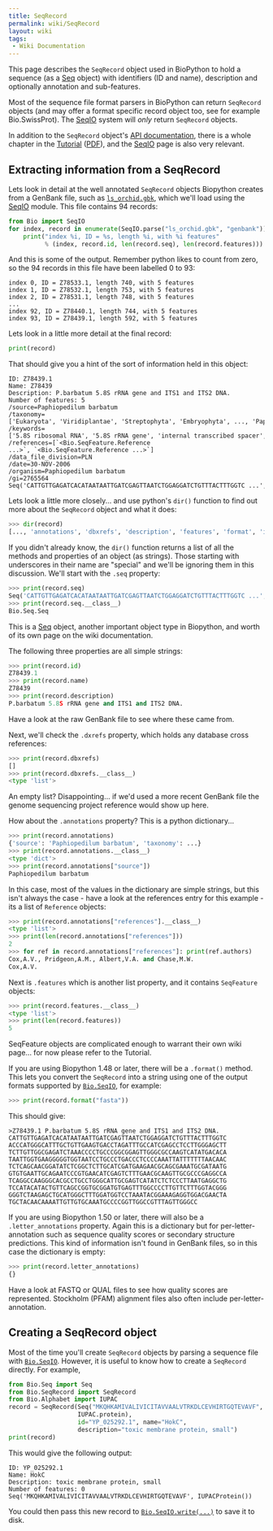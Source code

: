 ```yaml
---
title: SeqRecord
permalink: wiki/SeqRecord
layout: wiki
tags:
 - Wiki Documentation
---
```


This page describes the `SeqRecord` object used in BioPython to hold a
sequence (as a [Seq](Seq "wikilink") object) with identifiers (ID and
name), description and optionally annotation and sub-features.

Most of the sequence file format parsers in BioPython can return
`SeqRecord` objects (and may offer a format specific record object
too, see for example Bio.SwissProt). The [SeqIO](SeqIO "wikilink")
system will *only* return `SeqRecord` objects.

In addition to the `SeqRecord` object's [API
documentation](http://biopython.org/DIST/docs/api/Bio.SeqRecord.SeqRecord-class.html),
there is a whole chapter in the
[Tutorial](http://biopython.org/DIST/docs/tutorial/Tutorial.html)
([PDF](http://biopython.org/DIST/docs/tutorial/Tutorial.pdf)), and the
[SeqIO](SeqIO "wikilink") page is also very relevant.

Extracting information from a SeqRecord
---------------------------------------

Lets look in detail at the well annotated `SeqRecord` objects
Biopython creates from a GenBank file, such as
[`ls_orchid.gbk`](https://raw.githubusercontent.com/biopython/biopython/master/Doc/examples/ls_orchid.gbk),
which we'll load using the [SeqIO](SeqIO "wikilink") module. This file
contains 94 records:

``` python
from Bio import SeqIO
for index, record in enumerate(SeqIO.parse("ls_orchid.gbk", "genbank")):
    print("index %i, ID = %s, length %i, with %i features"
          % (index, record.id, len(record.seq), len(record.features)))
```

And this is some of the output. Remember python likes to count from
zero, so the 94 records in this file have been labelled 0 to 93:

```
index 0, ID = Z78533.1, length 740, with 5 features  
index 1, ID = Z78532.1, length 753, with 5 features  
index 2, ID = Z78531.1, length 748, with 5 features  
...  
index 92, ID = Z78440.1, length 744, with 5 features  
index 93, ID = Z78439.1, length 592, with 5 features
```

Lets look in a little more detail at the final record:

``` python
print(record)
```

That should give you a hint of the sort of information held in this
object:

```
ID: Z78439.1  
Name: Z78439  
Description: P.barbatum 5.8S rRNA gene and ITS1 and ITS2 DNA. 
Number of features: 5 
/source=Paphiopedilum barbatum
/taxonomy=['Eukaryota', 'Viridiplantae', 'Streptophyta', 'Embryophyta', ..., 'Paphiopedilum']
/keywords=['5.8S ribosomal RNA', '5.8S rRNA gene', 'internal transcribed spacer', 'ITS1', 'ITS2']
/references=[`<Bio.SeqFeature.Reference ...>`, `<Bio.SeqFeature.Reference ...>`]
/data_file_division=PLN 
/date=30-NOV-2006  
/organism=Paphiopedilum barbatum  
/gi=2765564 
Seq('CATTGTTGAGATCACATAATAATTGATCGAGTTAATCTGGAGGATCTGTTTACTTTGGTC ...', IUPACAmbiguousDNA())
```

Lets look a little more closely... and use python's `dir()` function
to find out more about the `SeqRecord` object and what it does:

``` python
>>> dir(record)
[..., 'annotations', 'dbxrefs', 'description', 'features', 'format', 'id', 'letter_annotations', 'name', 'seq']
```

If you didn't already know, the `dir()` function returns a list of all
the methods and properties of an object (as strings). Those starting
with underscores in their name are "special" and we'll be ignoring them
in this discussion. We'll start with the `.seq` property:

``` python
>>> print(record.seq)
Seq('CATTGTTGAGATCACATAATAATTGATCGAGTTAATCTGGAGGATCTGTTTACTTTGGTC ...', IUPACAmbiguousDNA())
>>> print(record.seq.__class__)
Bio.Seq.Seq
```

This is a [Seq](Seq "wikilink") object, another important object type in
Biopython, and worth of its own page on the wiki documentation.

The following three properties are all simple strings:

``` python
>>> print(record.id)
Z78439.1
>>> print(record.name)
Z78439
>>> print(record.description)
P.barbatum 5.8S rRNA gene and ITS1 and ITS2 DNA.
```

Have a look at the raw GenBank file to see where these came from.

Next, we'll check the `.dxrefs` property, which holds any database
cross references:

``` python
>>> print(record.dbxrefs)
[]
>>> print(record.dbxrefs.__class__)
<type 'list'>
```

An empty list? Disappointing... if we'd used a more recent GenBank file
the genome sequencing project reference would show up here.

How about the `.annotations` property? This is a python dictionary...

``` python
>>> print(record.annotations)
{'source': 'Paphiopedilum barbatum', 'taxonomy': ...}
>>> print(record.annotations.__class__)
<type 'dict'>
>>> print(record.annotations["source"])
Paphiopedilum barbatum
```

In this case, most of the values in the dictionary are simple strings,
but this isn't always the case - have a look at the references entry for
this example - its a list of `Reference` objects:

``` python
>>> print(record.annotations["references"].__class__)
<type 'list'>
>>> print(len(record.annotations["references"]))
2
>>> for ref in record.annotations["references"]: print(ref.authors)
Cox,A.V., Pridgeon,A.M., Albert,V.A. and Chase,M.W.
Cox,A.V.
```

Next is `.features` which is another list property, and it contains
`SeqFeature` objects:

``` python
>>> print(record.features.__class__)
<type 'list'>
>>> print(len(record.features))
5
```

SeqFeature objects are complicated enough to warrant their own wiki
page... for now please refer to the Tutorial.

If you are using Biopython 1.48 or later, there will be a `.format()`
method. This lets you convert the `SeqRecord` into a string using one
of the output formats supported by [`Bio.SeqIO`](SeqIO "wikilink"), for
example:

``` python
>>> print(record.format("fasta"))
```

This should give:

```
>Z78439.1 P.barbatum 5.8S rRNA gene and ITS1 and ITS2 DNA.  
CATTGTTGAGATCACATAATAATTGATCGAGTTAATCTGGAGGATCTGTTTACTTTGGTC  
ACCCATGGGCATTTGCTGTTGAAGTGACCTAGATTTGCCATCGAGCCTCCTTGGGAGCTT  
TCTTGTTGGCGAGATCTAAACCCCTGCCCGGCGGAGTTGGGCGCCAAGTCATATGACACA  
TAATTGGTGAAGGGGGTGGTAATCCTGCCCTGACCCTCCCCAAATTATTTTTTTAACAAC  
TCTCAGCAACGGATATCTCGGCTCTTGCATCGATGAAGAACGCAGCGAAATGCGATAATG  
GTGTGAATTGCAGAATCCCGTGAACATCGAGTCTTTGAACGCAAGTTGCGCCCGAGGCCA  
TCAGGCCAAGGGCACGCCTGCCTGGGCATTGCGAGTCATATCTCTCCCTTAATGAGGCTG  
TCCATACATACTGTTCAGCCGGTGCGGATGTGAGTTTGGCCCCTTGTTCTTTGGTACGGG  
GGGTCTAAGAGCTGCATGGGCTTTGGATGGTCCTAAATACGGAAAGAGGTGGACGAACTA  
TGCTACAACAAAATTGTTGTGCAAATGCCCCGGTTGGCCGTTTAGTTGGGCC
```

If you are using Biopython 1.50 or later, there will also be a
`.letter_annotations` property. Again this is a dictionary but for
per-letter-annotation such as sequence quality scores or secondary
structure predictions. This kind of information isn't found in GenBank
files, so in this case the dictionary is empty:

``` python
>>> print(record.letter_annotations)
{}
```

Have a look at FASTQ or QUAL files to see how quality scores are
represented. Stockholm (PFAM) alignment files also often include
per-letter-annotation.

Creating a SeqRecord object
---------------------------

Most of the time you'll create `SeqRecord` objects by parsing a
sequence file with [`Bio.SeqIO`](SeqIO "wikilink"). However, it is useful
to know how to create a `SeqRecord` directly. For example,

``` python
from Bio.Seq import Seq
from Bio.SeqRecord import SeqRecord
from Bio.Alphabet import IUPAC
record = SeqRecord(Seq("MKQHKAMIVALIVICITAVVAALVTRKDLCEVHIRTGQTEVAVF",
                   IUPAC.protein),
                   id="YP_025292.1", name="HokC",
                   description="toxic membrane protein, small")
print(record)
```

This would give the following output:

```
ID: YP_025292.1  
Name: HokC  
Description: toxic membrane protein, small  
Number of features: 0  
Seq('MKQHKAMIVALIVICITAVVAALVTRKDLCEVHIRTGQTEVAVF', IUPACProtein())
```

You could then pass this new record to
[`Bio.SeqIO.write(...)`](SeqIO "wikilink") to save it to disk.
